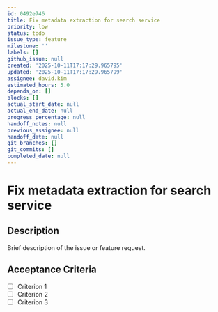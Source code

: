 ```yaml
---
id: 0492e746
title: Fix metadata extraction for search service
priority: low
status: todo
issue_type: feature
milestone: ''
labels: []
github_issue: null
created: '2025-10-11T17:17:29.965795'
updated: '2025-10-11T17:17:29.965799'
assignee: david.kim
estimated_hours: 5.0
depends_on: []
blocks: []
actual_start_date: null
actual_end_date: null
progress_percentage: null
handoff_notes: null
previous_assignee: null
handoff_date: null
git_branches: []
git_commits: []
completed_date: null
---
```


# Fix metadata extraction for search service

## Description

Brief description of the issue or feature request.

## Acceptance Criteria

- [ ] Criterion 1
- [ ] Criterion 2
- [ ] Criterion 3